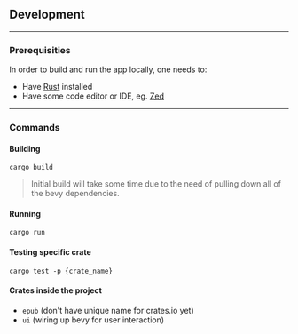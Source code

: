 ## Development

---

### Prerequisities
In order to build and run the app locally, one needs to:
- Have [Rust](https://www.rust-lang.org/tools/install) installed
- Have some code editor or IDE, eg. [Zed](https://zed.dev/)

---

### Commands

#### Building

```
cargo build
```
> Initial build will take some time due to the need of pulling down all of the bevy dependencies.


#### Running
```
cargo run
```


#### Testing specific crate
```
cargo test -p {crate_name}
```


#### Crates inside the project
- `epub` (don't have unique name for crates.io yet)
- `ui` (wiring up bevy for user interaction)
